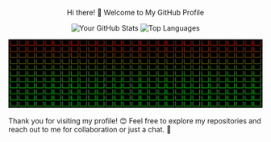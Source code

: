 <p align="center">
  Hi there! 👋 Welcome to My GitHub Profile
</p>

<p align="center">
  <img src="https://github-readme-stats.vercel.app/api?username=KostasSliazas&show_icons=true&theme=radical" alt="Your GitHub Stats" height="165"/>
  <img src="https://github-readme-stats.vercel.app/api/top-langs/?username=KostasSliazas&layout=compact&theme=radical" alt="Top Languages" height="165"/>
</p>

![battery](battery.svg)

Thank you for visiting my profile! 😊 Feel free to explore my repositories and reach out to me for collaboration or just a chat. 🚀

